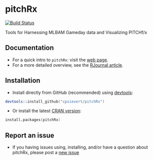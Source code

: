 pitchRx
=======

[![Build Status](https://travis-ci.org/cpsievert/pitchRx.png)](https://travis-ci.org/cpsievert/pitchRx)

Tools for Harnessing MLBAM Gameday data and Visualizing PITCHf/x

## Documentation

* For a quick intro to `pitchRx`: visit the [web page](http://cpsievert.github.com/pitchRx/).
* For a more detailed overview, see the [RJournal article](http://journal.r-project.org/archive/2014-1/sievert.pdf).

## Installation

* Install directly from GitHub (recommended) using [devtools](http://cran.r-project.org/web/packages/devtools/):

```s
devtools::install_github("cpsievert/pitchRx")
```

* Or install the latest [CRAN version](http://cran.r-project.org/web/packages/pitchRx/): 

```s
install.packages(pitchRx)
```

## Report an issue

* If you having issues using, installing, and/or have a question about pitchRx, please post a [new issue](https://github.com/cpsievert/pitchRx/issues?state=open)
